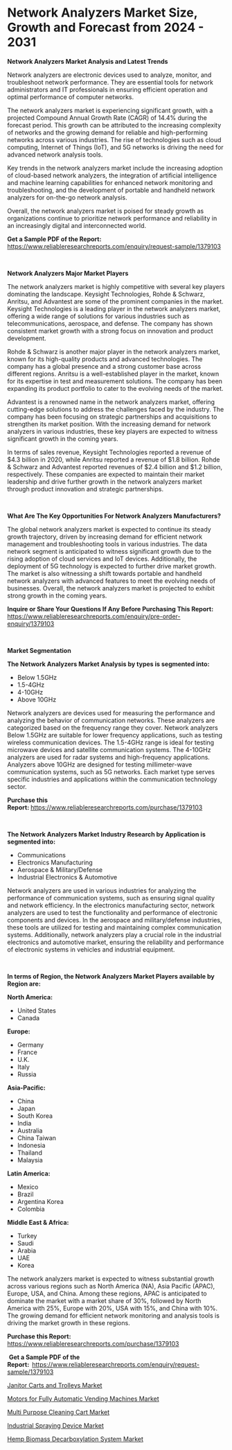 <p><h1>Network Analyzers Market Size, Growth and Forecast from 2024 - 2031</h1></p><p><strong>Network Analyzers Market Analysis and Latest Trends</strong></p>
<p><p>Network analyzers are electronic devices used to analyze, monitor, and troubleshoot network performance. They are essential tools for network administrators and IT professionals in ensuring efficient operation and optimal performance of computer networks.</p><p>The network analyzers market is experiencing significant growth, with a projected Compound Annual Growth Rate (CAGR) of 14.4% during the forecast period. This growth can be attributed to the increasing complexity of networks and the growing demand for reliable and high-performing networks across various industries. The rise of technologies such as cloud computing, Internet of Things (IoT), and 5G networks is driving the need for advanced network analysis tools.</p><p>Key trends in the network analyzers market include the increasing adoption of cloud-based network analyzers, the integration of artificial intelligence and machine learning capabilities for enhanced network monitoring and troubleshooting, and the development of portable and handheld network analyzers for on-the-go network analysis.</p><p>Overall, the network analyzers market is poised for steady growth as organizations continue to prioritize network performance and reliability in an increasingly digital and interconnected world.</p></p>
<p><strong>Get a Sample PDF of the Report:&nbsp;</strong> <a href="https://www.reliableresearchreports.com/enquiry/request-sample/1379103">https://www.reliableresearchreports.com/enquiry/request-sample/1379103</a></p>
<p>&nbsp;</p>
<p><strong>Network Analyzers Major Market Players</strong></p>
<p><p>The network analyzers market is highly competitive with several key players dominating the landscape. Keysight Technologies, Rohde & Schwarz, Anritsu, and Advantest are some of the prominent companies in the market. Keysight Technologies is a leading player in the network analyzers market, offering a wide range of solutions for various industries such as telecommunications, aerospace, and defense. The company has shown consistent market growth with a strong focus on innovation and product development.</p><p>Rohde & Schwarz is another major player in the network analyzers market, known for its high-quality products and advanced technologies. The company has a global presence and a strong customer base across different regions. Anritsu is a well-established player in the market, known for its expertise in test and measurement solutions. The company has been expanding its product portfolio to cater to the evolving needs of the market.</p><p>Advantest is a renowned name in the network analyzers market, offering cutting-edge solutions to address the challenges faced by the industry. The company has been focusing on strategic partnerships and acquisitions to strengthen its market position. With the increasing demand for network analyzers in various industries, these key players are expected to witness significant growth in the coming years.</p><p>In terms of sales revenue, Keysight Technologies reported a revenue of $4.3 billion in 2020, while Anritsu reported a revenue of $1.8 billion. Rohde & Schwarz and Advantest reported revenues of $2.4 billion and $1.2 billion, respectively. These companies are expected to maintain their market leadership and drive further growth in the network analyzers market through product innovation and strategic partnerships.</p></p>
<p>&nbsp;</p>
<p><strong>What Are The Key Opportunities For Network Analyzers Manufacturers?</strong></p>
<p><p>The global network analyzers market is expected to continue its steady growth trajectory, driven by increasing demand for efficient network management and troubleshooting tools in various industries. The data network segment is anticipated to witness significant growth due to the rising adoption of cloud services and IoT devices. Additionally, the deployment of 5G technology is expected to further drive market growth. The market is also witnessing a shift towards portable and handheld network analyzers with advanced features to meet the evolving needs of businesses. Overall, the network analyzers market is projected to exhibit strong growth in the coming years.</p></p>
<p><strong>Inquire or Share Your Questions If Any Before Purchasing This Report:</strong> <a href="https://www.reliableresearchreports.com/enquiry/pre-order-enquiry/1379103">https://www.reliableresearchreports.com/enquiry/pre-order-enquiry/1379103</a></p>
<p>&nbsp;</p>
<p><strong>Market Segmentation</strong></p>
<p><strong>The Network Analyzers Market Analysis by types is segmented into:</strong></p>
<p><ul><li>Below 1.5GHz</li><li>1.5-4GHz</li><li>4-10GHz</li><li>Above 10GHz</li></ul></p>
<p><p>Network analyzers are devices used for measuring the performance and analyzing the behavior of communication networks. These analyzers are categorized based on the frequency range they cover. Network analyzers Below 1.5GHz are suitable for lower frequency applications, such as testing wireless communication devices. The 1.5-4GHz range is ideal for testing microwave devices and satellite communication systems. The 4-10GHz analyzers are used for radar systems and high-frequency applications. Analyzers above 10GHz are designed for testing millimeter-wave communication systems, such as 5G networks. Each market type serves specific industries and applications within the communication technology sector.</p></p>
<p><strong>Purchase this Report:&nbsp;</strong><a href="https://www.reliableresearchreports.com/purchase/1379103">https://www.reliableresearchreports.com/purchase/1379103</a></p>
<p>&nbsp;</p>
<p><strong>The Network Analyzers Market Industry Research by Application is segmented into:</strong></p>
<p><ul><li>Communications</li><li>Electronics Manufacturing</li><li>Aerospace & Military/Defense</li><li>Industrial Electronics & Automotive</li></ul></p>
<p><p>Network analyzers are used in various industries for analyzing the performance of communication systems, such as ensuring signal quality and network efficiency. In the electronics manufacturing sector, network analyzers are used to test the functionality and performance of electronic components and devices. In the aerospace and military/defense industries, these tools are utilized for testing and maintaining complex communication systems. Additionally, network analyzers play a crucial role in the industrial electronics and automotive market, ensuring the reliability and performance of electronic systems in vehicles and industrial equipment.</p></p>
<p>&nbsp;</p>
<p><strong>In terms of Region, the Network Analyzers Market Players available by Region are:</strong></p>
<p>
    <p> <strong> North America: </strong>
        <ul>
            <li>United States</li>
            <li>Canada</li>
        </ul>
        </p> 
    <p> <strong> Europe: </strong>
        <ul>
            <li>Germany</li>
            <li>France</li>
            <li>U.K.</li>
            <li>Italy</li>
            <li>Russia</li>
        </ul>
        </p> 
    <p> <strong> Asia-Pacific: </strong>
        <ul>
            <li>China</li>
            <li>Japan</li>
            <li>South Korea</li>
            <li>India</li>
            <li>Australia</li>
            <li>China Taiwan</li>
            <li>Indonesia</li>
            <li>Thailand</li>
            <li>Malaysia</li>
        </ul>
        </p> 
    <p> <strong> Latin America: </strong>
        <ul>
            <li>Mexico</li>
            <li>Brazil</li>
            <li>Argentina Korea</li>
            <li>Colombia</li>
        </ul>
        </p> 
    <p> <strong> Middle East & Africa: </strong>
        <ul>
            <li>Turkey</li>
            <li>Saudi</li>
            <li>Arabia</li>
            <li>UAE</li>
            <li>Korea</li>
        </ul>
    </p>
    </p>
<p><p>The network analyzers market is expected to witness substantial growth across various regions such as North America (NA), Asia Pacific (APAC), Europe, USA, and China. Among these regions, APAC is anticipated to dominate the market with a market share of 30%, followed by North America with 25%, Europe with 20%, USA with 15%, and China with 10%. The growing demand for efficient network monitoring and analysis tools is driving the market growth in these regions.</p></p>
<p><strong>Purchase this Report: </strong><a href="https://www.reliableresearchreports.com/purchase/1379103">https://www.reliableresearchreports.com/purchase/1379103</a></p>
<p>&nbsp;<strong>Get a Sample PDF of the Report:&nbsp;&nbsp;</strong><a href="https://www.reliableresearchreports.com/enquiry/request-sample/1379103">https://www.reliableresearchreports.com/enquiry/request-sample/1379103</a></p>
<p><strong></strong></p>
<p><p><a href="https://medium.com/@dylangilbert65/janitor-carts-and-trolleys-market-furnishes-information-on-market-share-market-trends-and-market-fcedc5057424">Janitor Carts and Trolleys Market</a></p><p><a href="https://medium.com/@kejsioni/motors-for-fully-automatic-vending-machines-market-furnishes-information-on-market-share-market-d2bb059a01b0">Motors for Fully Automatic Vending Machines Market</a></p><p><a href="https://medium.com/@dylangilbert65/multi-purpose-cleaning-cart-market-insights-into-market-cagr-market-trends-and-growth-strategies-54fece96e138">Multi Purpose Cleaning Cart Market</a></p><p><a href="https://medium.com/@kyliemorgan1913/industrial-spraying-device-market-report-reveals-the-latest-trends-and-growth-opportunities-of-this-462889d0f740">Industrial Spraying Device Market</a></p><p><a href="https://medium.com/@kejsioni/hemp-biomass-decarboxylation-system-market-size-reveals-the-best-marketing-channels-in-global-9ffb6c6c56da">Hemp Biomass Decarboxylation System Market</a></p></p>